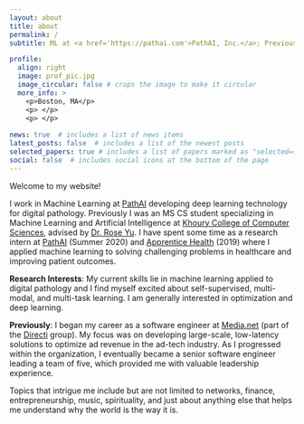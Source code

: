 ```yaml
---
layout: about
title: about
permalink: /
subtitle: ML at <a href='https://pathai.com'>PathAI, Inc.</a>; Previously MS CS at Northeastern, Directi 

profile:
  align: right
  image: prof_pic.jpg
  image_circular: false # crops the image to make it circular
  more_info: >
    <p>Boston, MA</p>
    <p> </p>
    <p> </p>
    
news: true  # includes a list of news items
latest_posts: false  # includes a list of the newest posts
selected_papers: true # includes a list of papers marked as "selected={true}"
social: false  # includes social icons at the bottom of the page
---
```


Welcome to my website!

I work in Machine Learning at [PathAI](https://pathai.com) developing deep learning technology for digital pathology. Previously I was an MS CS student specializing in Machine Learning and Artificial Intelligence at [Khoury College of Computer Sciences](https://khoury.northeastern.edu/), advised by [Dr. Rose Yu](http://roseyu.com/). I have spent some time as a research intern at [PathAI](https://pathai.com) (Summer 2020) and [Apprentice Health](https://apprenticehealth.com) (2019) where I applied machine learning to solving challenging problems in healthcare and improving patient outcomes.

**Research Interests**:
My current skills lie in machine learning applied to digital pathology and I find myself excited about self-supervised, multi-modal, and multi-task learning. I am generally interested in optimization and deep learning.

**Previously**: I began my career as a software engineer at [Media.net](https://media.net) (part of the [Directi](https://directi.com) group). My focus was on developing large-scale, low-latency solutions to optimize ad revenue in the ad-tech industry. As I progressed within the organization, I eventually became a senior software engineer leading a team of five, which provided me with valuable leadership experience.


Topics that intrigue me include but are not limited to networks, finance, entrepreneurship, music, spirituality, and just about anything else that helps me understand why the world is the way it is.